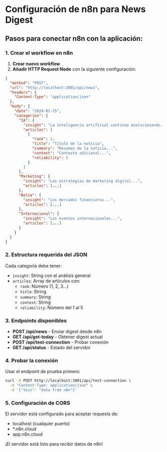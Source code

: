 
# Configuración de n8n para News Digest

## Pasos para conectar n8n con la aplicación:

### 1. Crear el workflow en n8n

1. **Crear nuevo workflow**
2. **Añadir HTTP Request Node** con la siguiente configuración:

```json
{
  "method": "POST",
  "url": "http://localhost:3001/api/news",
  "headers": {
    "Content-Type": "application/json"
  },
  "body": {
    "date": "2024-01-15",
    "categories": {
      "IA": {
        "insight": "La inteligencia artificial continúa evolucionando...",
        "articles": [
          {
            "rank": 1,
            "title": "Título de la noticia",
            "summary": "Resumen de la noticia...",
            "context": "Contexto adicional...",
            "reliability": 5
          }
        ]
      },
      "Marketing": {
        "insight": "Las estrategias de marketing digital...",
        "articles": [...]
      },
      "Bolsa": {
        "insight": "Los mercados financieros...",
        "articles": [...]
      },
      "Internacional": {
        "insight": "Los eventos internacionales...",
        "articles": [...]
      }
    }
  }
}
```

### 2. Estructura requerida del JSON

Cada categoría debe tener:
- `insight`: String con el análisis general
- `articles`: Array de artículos con:
  - `rank`: Número (1, 2, 3...)
  - `title`: String
  - `summary`: String  
  - `context`: String
  - `reliability`: Número del 1 al 5

### 3. Endpoints disponibles

- **POST /api/news** - Enviar digest desde n8n
- **GET /api/get-today** - Obtener digest actual
- **POST /api/test-connection** - Probar conexión
- **GET /api/status** - Estado del servidor

### 4. Probar la conexión

Usar el endpoint de prueba primero:
```bash
curl -X POST http://localhost:3001/api/test-connection \
  -H "Content-Type: application/json" \
  -d '{"test": "data from n8n"}'
```

### 5. Configuración de CORS

El servidor está configurado para aceptar requests de:
- localhost (cualquier puerto)
- *.n8n.cloud
- app.n8n.cloud

¡El servidor está listo para recibir datos de n8n!

